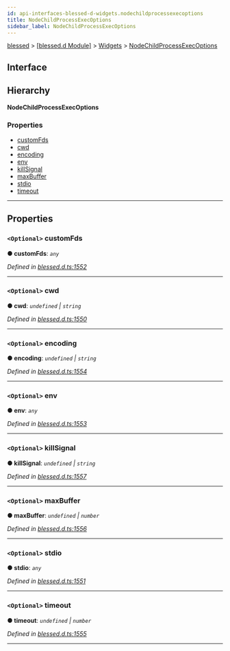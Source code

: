 ```yaml
---
id: api-interfaces-blessed-d-widgets.nodechildprocessexecoptions
title: NodeChildProcessExecOptions
sidebar_label: NodeChildProcessExecOptions
---
```


[blessed](api-readme.md) > [[blessed.d Module]](api-modules-blessed-d-module.md) > [Widgets](api-modules-blessed-d-widgets.md) > [NodeChildProcessExecOptions](api-interfaces-blessed-d-widgets.nodechildprocessexecoptions.md)

## Interface

## Hierarchy

**NodeChildProcessExecOptions**

### Properties

* [customFds](api-interfaces-blessed-d-widgets.nodechildprocessexecoptions.md#customfds)
* [cwd](api-interfaces-blessed-d-widgets.nodechildprocessexecoptions.md#cwd)
* [encoding](api-interfaces-blessed-d-widgets.nodechildprocessexecoptions.md#encoding)
* [env](api-interfaces-blessed-d-widgets.nodechildprocessexecoptions.md#env)
* [killSignal](api-interfaces-blessed-d-widgets.nodechildprocessexecoptions.md#killsignal)
* [maxBuffer](api-interfaces-blessed-d-widgets.nodechildprocessexecoptions.md#maxbuffer)
* [stdio](api-interfaces-blessed-d-widgets.nodechildprocessexecoptions.md#stdio)
* [timeout](api-interfaces-blessed-d-widgets.nodechildprocessexecoptions.md#timeout)

---

## Properties

<a id="customfds"></a>

### `<Optional>` customFds

**● customFds**: *`any`*

*Defined in [blessed.d.ts:1552](https://github.com/cancerberoSgx/accursed/blob/7a42e78/src/declarations/blessed.d.ts#L1552)*

___
<a id="cwd"></a>

### `<Optional>` cwd

**● cwd**: *`undefined` \| `string`*

*Defined in [blessed.d.ts:1550](https://github.com/cancerberoSgx/accursed/blob/7a42e78/src/declarations/blessed.d.ts#L1550)*

___
<a id="encoding"></a>

### `<Optional>` encoding

**● encoding**: *`undefined` \| `string`*

*Defined in [blessed.d.ts:1554](https://github.com/cancerberoSgx/accursed/blob/7a42e78/src/declarations/blessed.d.ts#L1554)*

___
<a id="env"></a>

### `<Optional>` env

**● env**: *`any`*

*Defined in [blessed.d.ts:1553](https://github.com/cancerberoSgx/accursed/blob/7a42e78/src/declarations/blessed.d.ts#L1553)*

___
<a id="killsignal"></a>

### `<Optional>` killSignal

**● killSignal**: *`undefined` \| `string`*

*Defined in [blessed.d.ts:1557](https://github.com/cancerberoSgx/accursed/blob/7a42e78/src/declarations/blessed.d.ts#L1557)*

___
<a id="maxbuffer"></a>

### `<Optional>` maxBuffer

**● maxBuffer**: *`undefined` \| `number`*

*Defined in [blessed.d.ts:1556](https://github.com/cancerberoSgx/accursed/blob/7a42e78/src/declarations/blessed.d.ts#L1556)*

___
<a id="stdio"></a>

### `<Optional>` stdio

**● stdio**: *`any`*

*Defined in [blessed.d.ts:1551](https://github.com/cancerberoSgx/accursed/blob/7a42e78/src/declarations/blessed.d.ts#L1551)*

___
<a id="timeout"></a>

### `<Optional>` timeout

**● timeout**: *`undefined` \| `number`*

*Defined in [blessed.d.ts:1555](https://github.com/cancerberoSgx/accursed/blob/7a42e78/src/declarations/blessed.d.ts#L1555)*

___

